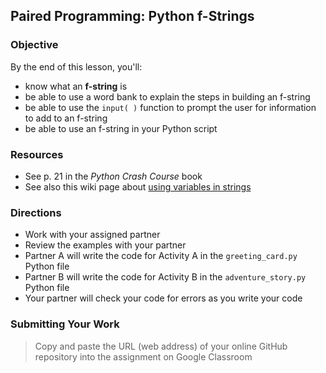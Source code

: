 ## Paired Programming: Python f-Strings


### Objective

By the end of this lesson, you'll:

- know what an **f-string** is
- be able to use a word bank to explain the steps in building an f-string
- be able to use the `input( )` function to prompt the user for information to add to an f-string
- be able to use an f-string in your Python script

### Resources

- See p. 21 in the *Python Crash Course* book
- See also this wiki page about [using variables in strings](https://github.com/manfredspitze/print-function-starter/wiki/Using-&-Printing-Variables-in-Strings)

### Directions

- Work with your assigned partner
- Review the examples with your partner
- Partner A will write the code for Activity A in the `greeting_card.py` Python file
- Partner B will write the code for Activity B in the `adventure_story.py` Python file
- Your partner will check your code for errors as you write your code

### Submitting Your Work

> Copy and paste the URL (web address) of your online GitHub repository into the assignment on Google Classroom
